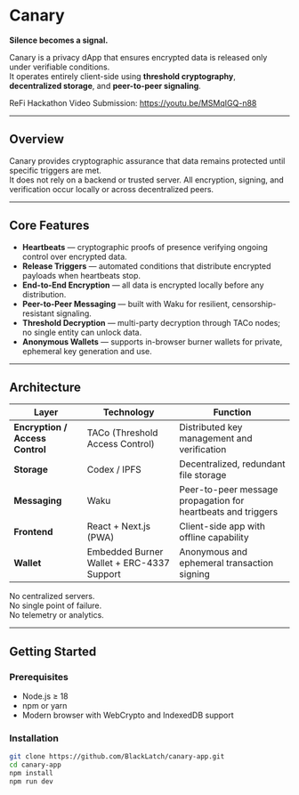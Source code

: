 # Canary

**Silence becomes a signal.**

Canary is a privacy dApp that ensures encrypted data is released only under verifiable conditions.  
It operates entirely client-side using **threshold cryptography**, **decentralized storage**, and **peer-to-peer signaling**.

ReFi Hackathon Video Submission: https://youtu.be/MSMqIGQ-n88

---

## Overview

Canary provides cryptographic assurance that data remains protected until specific triggers are met.  
It does not rely on a backend or trusted server. All encryption, signing, and verification occur locally or across decentralized peers.

---

## Core Features

- **Heartbeats** — cryptographic proofs of presence verifying ongoing control over encrypted data.  
- **Release Triggers** — automated conditions that distribute encrypted payloads when heartbeats stop.  
- **End-to-End Encryption** — all data is encrypted locally before any distribution.  
- **Peer-to-Peer Messaging** — built with Waku for resilient, censorship-resistant signaling.  
- **Threshold Decryption** — multi-party decryption through TACo nodes; no single entity can unlock data.  
- **Anonymous Wallets** — supports in-browser burner wallets for private, ephemeral key generation and use.  

---

## Architecture

| Layer | Technology | Function |
|-------|-------------|-----------|
| **Encryption / Access Control** | TACo (Threshold Access Control) | Distributed key management and verification |
| **Storage** | Codex / IPFS | Decentralized, redundant file storage |
| **Messaging** | Waku | Peer-to-peer message propagation for heartbeats and triggers |
| **Frontend** | React + Next.js (PWA) | Client-side app with offline capability |
| **Wallet** | Embedded Burner Wallet + ERC-4337 Support | Anonymous and ephemeral transaction signing |

No centralized servers.  
No single point of failure.  
No telemetry or analytics.

---

## Getting Started

### Prerequisites
- Node.js ≥ 18  
- npm or yarn  
- Modern browser with WebCrypto and IndexedDB support

### Installation
```bash
git clone https://github.com/BlackLatch/canary-app.git
cd canary-app
npm install
npm run dev

